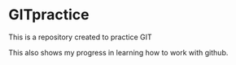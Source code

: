 # GITpractice

This is a repository created to practice GIT

This also shows my progress in learning how to work with github.
